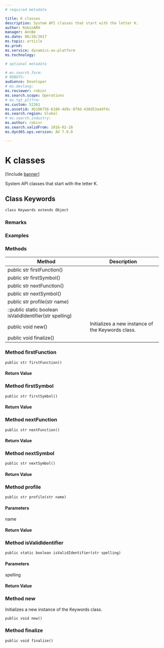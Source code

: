 ```yaml
---
# required metadata

title: K classes
description: System API classes that start with the letter K.
author: RobinARH
manager: AnnBe
ms.date: 06/20/2017
ms.topic: article
ms.prod: 
ms.service: dynamics-ax-platform
ms.technology: 

# optional metadata

# ms.search.form: 
# ROBOTS: 
audience: Developer
# ms.devlang: 
ms.reviewer: robinr
ms.search.scope: Operations
# ms.tgt_pltfrm: 
ms.custom: 52261
ms.assetid: 4b106756-6106-4d9c-879d-438d53a4df4c
ms.search.region: Global
# ms.search.industry: 
ms.author: robinr
ms.search.validFrom: 2016-02-28
ms.dyn365.ops.version: AX 7.0.0

---
```


# K classes

[!include [banner](../includes/banner.md)]

System API classes that start with the letter K.

Class Keywords
--------------

    class Keywords extends Object

### Remarks

### Examples

### Methods

| Method                                                  | Description                                       |
|---------------------------------------------------------|---------------------------------------------------|
| public str firstFunction()                              |                                                   |
| public str firstSymbol()                                |                                                   |
| public str nextFunction()                               |                                                   |
| public str nextSymbol()                                 |                                                   |
| public str profile(str name)                            |                                                   |
| ::public static boolean isValidIdentifier(str spelling) |                                                   |
| public void new()                                       | Initializes a new instance of the Keywords class. |
| public void finalize()                                  |                                                   |

### Method firstFunction

    public str firstFunction()

#### Return Value

### Method firstSymbol

    public str firstSymbol()

#### Return Value

### Method nextFunction

    public str nextFunction()

#### Return Value

### Method nextSymbol

    public str nextSymbol()

#### Return Value

### Method profile

    public str profile(str name)

#### Parameters

name  

#### Return Value

### Method isValidIdentifier

    public static boolean isValidIdentifier(str spelling)

#### Parameters

spelling  

#### Return Value

### Method new

Initializes a new instance of the Keywords class.

    public void new()

### Method finalize

    public void finalize()



